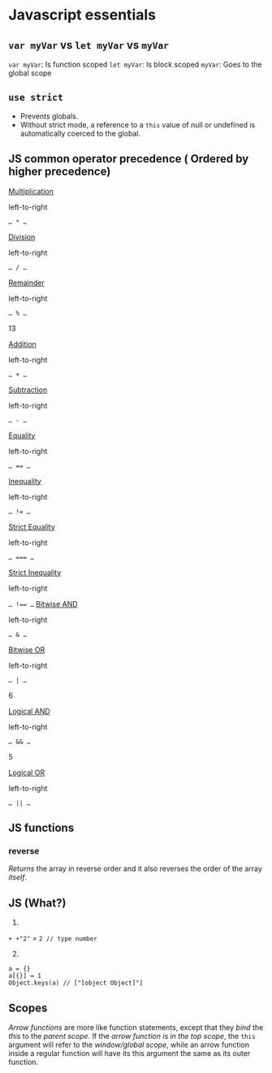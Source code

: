 # Javascript essentials

## `var myVar` vs `let myVar` vs `myVar`
`var myVar`: Is function scoped
`let myVar`: Is block scoped
`myVar`: Goes to the global scope


## `use strict`

* Prevents globals.
* Without strict mode, a reference to a `this` value of null or undefined is automatically coerced to the global.

## JS common operator precedence ( Ordered by higher precedence)

[Multiplication](http://www-lia.deis.unibo.it/materiale/JS/developer.mozilla.org/en-US/docs/Web/JavaScript/Reference/Operators/Arithmetic_Operators.html#Multiplication "JavaScript/Reference/Operators/Arithmetic_Operators")

left-to-right

`… * …`

[Division](http://www-lia.deis.unibo.it/materiale/JS/developer.mozilla.org/en-US/docs/Web/JavaScript/Reference/Operators/Arithmetic_Operators.html#Division "JavaScript/Reference/Operators/Arithmetic_Operators")

left-to-right

`… / …`

[Remainder](http://www-lia.deis.unibo.it/materiale/JS/developer.mozilla.org/en-US/docs/Web/JavaScript/Reference/Operators/Arithmetic_Operators.html#Remainder "JavaScript/Reference/Operators/Arithmetic_Operators")

left-to-right

`… % …`

13

[Addition](http://www-lia.deis.unibo.it/materiale/JS/developer.mozilla.org/en-US/docs/Web/JavaScript/Reference/Operators/Arithmetic_Operators.html#Addition "JavaScript/Reference/Operators/Arithmetic_Operators")

left-to-right

`… + …`

[Subtraction](http://www-lia.deis.unibo.it/materiale/JS/developer.mozilla.org/en-US/docs/Web/JavaScript/Reference/Operators/Arithmetic_Operators.html#Subtraction "JavaScript/Reference/Operators/Arithmetic_Operators")

left-to-right

`… - …`

[Equality](http://www-lia.deis.unibo.it/materiale/JS/developer.mozilla.org/en-US/docs/Web/JavaScript/Reference/Operators/Comparison_Operators.html#Equality "JavaScript/Reference/Operators/Comparison_Operators")

left-to-right

`… == …`

[Inequality](http://www-lia.deis.unibo.it/materiale/JS/developer.mozilla.org/en-US/docs/Web/JavaScript/Reference/Operators/Comparison_Operators.html#Inequality "JavaScript/Reference/Operators/Comparison_Operators")

left-to-right

`… != …`

[Strict Equality](http://www-lia.deis.unibo.it/materiale/JS/developer.mozilla.org/en-US/docs/Web/JavaScript/Reference/Operators/Comparison_Operators.html#Identity "JavaScript/Reference/Operators/Comparison_Operators")

left-to-right

`… === …`

[Strict Inequality](http://www-lia.deis.unibo.it/materiale/JS/developer.mozilla.org/en-US/docs/Web/JavaScript/Reference/Operators/Comparison_Operators.html#Nonidentity "JavaScript/Reference/Operators/Comparison_Operators")

left-to-right

`… !== …`
[Bitwise AND](http://www-lia.deis.unibo.it/materiale/JS/developer.mozilla.org/en-US/docs/Web/JavaScript/Reference/Operators/Bitwise_Operators.html#Bitwise_AND "JavaScript/Reference/Operators/Bitwise_Operators")

left-to-right

`… & …`


[Bitwise OR](http://www-lia.deis.unibo.it/materiale/JS/developer.mozilla.org/en-US/docs/Web/JavaScript/Reference/Operators/Bitwise_Operators.html#Bitwise_OR "JavaScript/Reference/Operators/Bitwise_Operators")

left-to-right

`… | …`

6

[Logical AND](http://www-lia.deis.unibo.it/materiale/JS/developer.mozilla.org/en-US/docs/Web/JavaScript/Reference/Operators/Logical_Operators.html#Logical_AND "JavaScript/Reference/Operators/Logical_Operators")

left-to-right

`… && …`

5

[Logical OR](http://www-lia.deis.unibo.it/materiale/JS/developer.mozilla.org/en-US/docs/Web/JavaScript/Reference/Operators/Logical_Operators.html#Logical_OR "JavaScript/Reference/Operators/Logical_Operators")

left-to-right

`… || …`

## JS functions
### reverse
_Returns_ the array in reverse order and it also reverses the order of the array _itself_.

## JS (What?)
1. 
`+ +"2"` = `2 // type number`

2. 
```
a = {}
a[{}] = 1
Object.keys(a) // ["[object Object]"]
```

## Scopes
_Arrow functions_  are more like function statements, except that they  _bind_  the  _this_  to the  _parent scope_. If the  _arrow function is in the top scope_, the  `this`  argument will refer to the  _window/global scope_, while an arrow function inside a regular function will have its this argument the same as its outer function.
